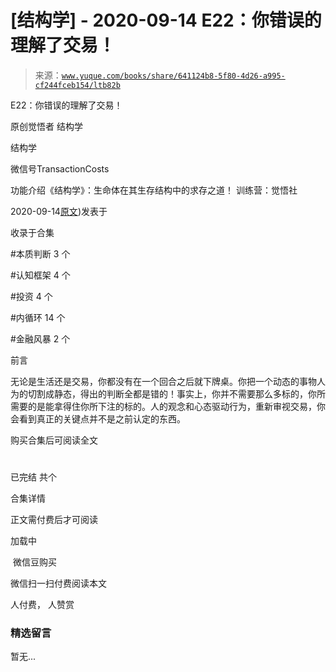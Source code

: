# [结构学] - 2020-09-14 E22：你错误的理解了交易！

> 来源：[`www.yuque.com/books/share/641124b8-5f80-4d26-a995-cf244fceb154/ltb82b`](https://www.yuque.com/books/share/641124b8-5f80-4d26-a995-cf244fceb154/ltb82b)



E22：你错误的理解了交易！ 

原创觉悟者 结构学 

结构学 

微信号TransactionCosts 

功能介绍《结构学》：生命体在其生存结构中的求存之道！ 训练营：觉悟社 

2020-09-14[原文](https://mp.weixin.qq.com/s?__biz=MzIzMDYwOTM0Mg==&mid=2247484534&idx=1&sn=4da3b80744c11ff93a064a7a2d4b7c06&chksm=e8b19ca7dfc615b18eaa929a98f58a9ff6f4b63436cfa078a3157f29d854f17c571baf2de47d#rd))发表于 

收录于合集 

#本质判断 3 个 

#认知框架 4 个 

#投资 4 个 

#内循环 14 个 

#金融风暴 2 个 

前言 

无论是生活还是交易，你都没有在一个回合之后就下牌桌。你把一个动态的事物人为的切割成静态，得出的判断全都是错的！事实上，你并不需要那么多标的，你所需要的是能拿得住你所下注的标的。人的观念和心态驱动行为，重新审视交易，你会看到真正的关键点并不是之前认定的东西。 

购买合集后可阅读全文 

# 

已完结 共个 

合集详情 

正文需付费后才可阅读 

加载中 

 微信豆购买 

微信扫一扫付费阅读本文 

人付费， 人赞赏 

### 精选留言 

暂无...